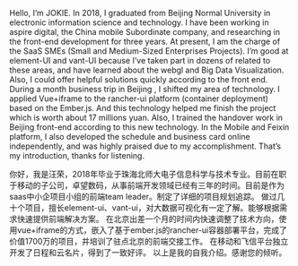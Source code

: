 Hello, I’m JOKIE. In 2018, I graduated from Beijing Normal University in electronic information science and technology. 
I have been working in aspire digital, the China mobile Subordinate company,  and researching in the front-end development for three years. At present, I am the charge of the SaaS SMEs (Small and Medium-Sized Enterprises Projects).
I’m good at element-UI and vant-UI because I’ve taken part in dozens of related to these areas, and have learned about the webgl and Big Data Visualization. Also, I could offer helpful solutions quickly according to the front end. 
During a month business trip in Beijing , I shifted my area of technology. I applied Vue+iframe to the rancher-ui platform (container deployment) based on the Ember.js. And this technology helped me finish the project which is worth about 17 millions yuan. Also, I trained the handover work in Beijing front-end according to this new technology.
In the Mobile and Feixin platform, I also developed the schedule and business card online independently, and was highly praised due to my accomplishment.
That’s my introduction, thanks for listening.

你好，我是汪荣，2018年毕业于珠海北师大电子信息科学与技术专业。目前在职于移动的子公司，卓望数码，从事前端开发领域已经有三年的时间。目前是作为saas中小企项目小组的前端team leader。制定了详细的项目规划追踪。
做过几十个项目，擅长element-ui、vant-ui，对大数据可视化有一定了解。能够根据需求快速提供前端解决方案。
在北京出差一个月的时间内快速调整了技术方向，使用vue+iframe的方式，嵌入了基于ember.js的rancher-ui容器部署平台，完成了价值1700万的项目，并培训了驻点北京的前端交接工作。
在移动和飞信平台独立开发了日程和云名片，得到了一致好评。
以上是我的自我介绍。感谢您的倾听。

<!-- 你好，我是汪荣，来自安徽潜山市，毕业于珠海北师大。专业为电子信息。从事前端已经有接近3年的时间。
主要从事移动旗下以及政企相关的项目。在北京出差一个月的时间，快速调整了技术方案，带领团队按时按质完成了千万级的项目目标。回到广州的几个月内，作为小组项目的TL，制定了详细的项目规划追踪，和每周的技术分享。
支撑了多次小组的紧急上线安排。 -->
